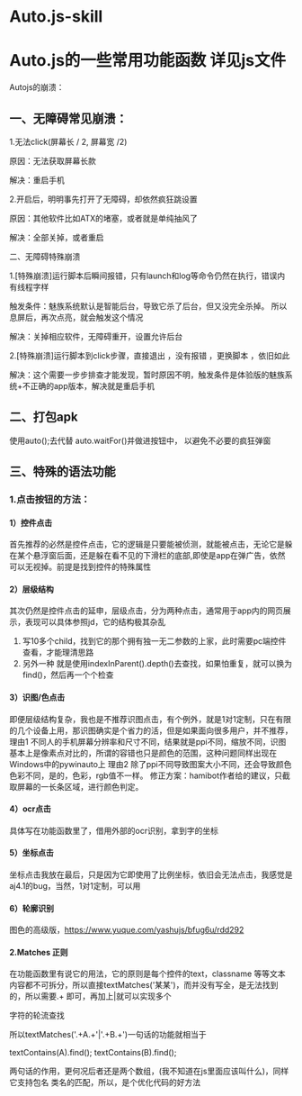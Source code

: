 # Auto.js-skill
# Auto.js的一些常用功能函数 详见js文件

Autojs的崩溃：

## 一、无障碍常见崩溃：

1.无法click(屏幕长 / 2, 屏幕宽 /2)

原因：无法获取屏幕长款

解决：重启手机

2.开启后，明明事先打开了无障碍，却依然疯狂跳设置

原因：其他软件比如ATX的堵塞，或者就是单纯抽风了

解决：全部关掉，或者重启



二、无障碍特殊崩溃

1.[特殊崩溃]运行脚本后瞬间报错，只有launch和log等命令仍然在执行，错误内有线程字样 

触发条件：魅族系统默认是智能后台，导致它杀了后台，但又没完全杀掉。 所以息屏后，再次点亮，就会触发这个情况

解决：关掉相应软件，无障碍重开，设置允许后台

2.[特殊崩溃]运行脚本到click步骤，直接退出 ，没有报错 ，更换脚本 ，依旧如此

解决：这个需要一步步排查才能发现，暂时原因不明，触发条件是体验版的魅族系统+不正确的app版本，解决就是重启手机

## 二、打包apk

使用auto();去代替 auto.waitFor()并做进按钮中， 以避免不必要的疯狂弹窗

## 三、特殊的语法功能

### 1.点击按钮的方法：

#### 1）控件点击

首先推荐的必然是控件点击，它的逻辑是只要能被侦测，就能被点击，无论它是躲在某个悬浮窗后面，还是躲在看不见的下滑栏的底部,即使是app在弹广告，依然可以无视掉。前提是找到控件的特殊属性

#### 2）层级结构

其次仍然是控件点击的延申，层级点击，分为两种点击，通常用于app内的网页展示，表现可以具体参照jd，它的结构极其杂乱
1. 写10多个child，找到它的那个拥有独一无二参数的上家，此时需要pc端控件查看，才能理清思路
2. 另外一种 就是使用indexInParent().depth()去查找，如果怕重复，就可以换为find()，然后再一个个检查

#### 3）识图/色点击
即便层级结构复杂，我也是不推荐识图点击，有个例外，就是1对1定制，只在有限的几个设备上用，那识图确实是个省力的活，但是如果面向很多用户，并不推荐，
理由1 不同人的手机屏幕分辨率和尺寸不同，结果就是ppi不同，缩放不同，识图基本上是像素点对比的，所谓的容错也只是颜色的范围，这种问题同样出现在Windows中的pywinauto上
理由2 除了ppi不同导致图案大小不同，还会导致颜色色彩不同，是的，色彩，rgb值不一样。
修正方案：hamibot作者给的建议，只截取屏幕的一长条区域，进行颜色判定。

#### 4）ocr点击
具体写在功能函数里了，借用外部的ocr识别，拿到字的坐标

#### 5）坐标点击
坐标点击我放在最后，只是因为它即使用了比例坐标，依旧会无法点击，我感觉是aj4.1的bug，当然，1对1定制，可以用

#### 6）轮廓识别

图色的高级版，https://www.yuque.com/yashujs/bfug6u/rdd292

#### 2.Matches 正则

在功能函数里有说它的用法，它的原则是每个控件的text，classname 等等文本内容都不可拆分，所以直接textMatches('某某')，而并没有写全，是无法找到的，所以需要.+ 即可，再加上|就可以实现多个

字符的轮流查找

所以textMatches('.+A.+'|'.+B.+')一句话的功能就相当于

textContains(A).find();
textContains(B).find();

两句话的作用，更何况后者还是两个数组，(我不知道在js里面应该叫什么)，同样它支持包名 类名的匹配，所以，是个优化代码的好方法


